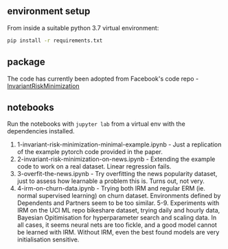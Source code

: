 ## environment setup

From inside a suitable python 3.7 virtual environment:

```bash
pip install -r requirements.txt
```

## package

The code has currently been adopted from Facebook's code repo - [InvariantRiskMinimization](https://github.com/facebookresearch/InvariantRiskMinimization)

## notebooks

Run the notebooks with `jupyter lab` from a virtual env with the dependencies installed.

1. 1-invariant-risk-minimization-minimal-example.ipynb - Just a replication of the example pytorch code provided in the paper.
2. 2-invariant-risk-minimization-on-news.ipynb - Extending the example code to work on a real dataset. Linear regression fails.
3. 3-overfit-the-news.ipynb - Try overfitting the news popularity dataset, just to assess how learnable a problem this is. Turns out, not very.
4. 4-irm-on-churn-data.ipynb - Trying both IRM and regular ERM (ie. normal supervised learning) on churn dataset. Environments defined by Dependents and Partners seem to be too similar.
5-9. Experiments with IRM on the UCI ML repo bikeshare dataset, trying daily and hourly data, Bayesian Opitimisation for hyperparameter search and scaling data. In all cases, it seems neural nets are too fickle, and a good model cannot be learned with IRM. Without IRM, even the best found models are very initialisation sensitive.